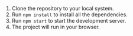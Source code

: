 
1. Clone the repository to your local system.
2. Run `npm install` to install all the dependencies.
3. Run `npm start` to start the development server.
4. The project will run in your browser.
